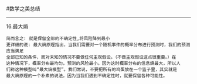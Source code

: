 #数学之美总结

-------------------------------

16.最大熵
    
    简而言之: 就是保留全部的不确定性,将风险降到最小
    更详细的说: 最大熵原理指出，当我们需要对一个随机事件的概率分布进行预测时，我们的预测应当满足
    全部已知的条件，而对未知的情况不要做任何主观假设。（不做主观假设这点很重要。）在
    这种情况下，概率分布最均匀，预测的风险最小。因为这时概率分布的信息熵最大，所以人
    们称这种模型叫“最大熵模型”。我们常说，不要把所有的鸡蛋放在一个篮子里，其实就是
    最大熵原理的一个朴素的说法，因为当我们遇到不确定性时，就要保留各种可能性。